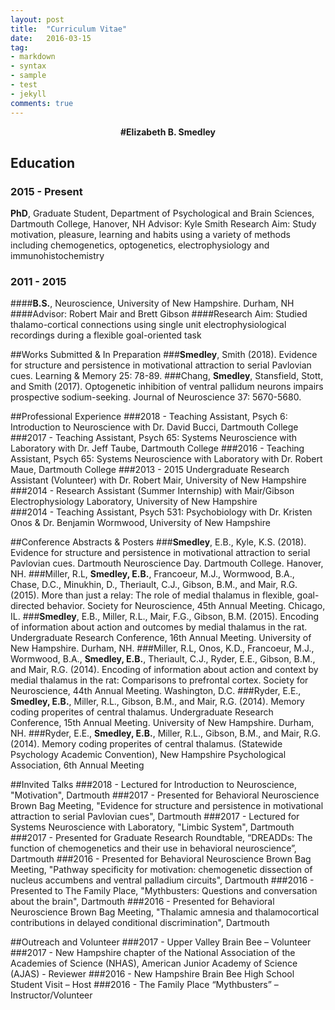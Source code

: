 ```yaml
---
layout: post
title:  "Curriculum Vitae"
date:   2016-03-15
tag:
- markdown 
- syntax
- sample
- test
- jekyll
comments: true
---
```

<center><b>#Elizabeth B. Smedley</b></center>

## Education

### 2015 - Present 
  **PhD**, Graduate Student, Department of Psychological and Brain Sciences, Dartmouth College, Hanover, NH 
  Advisor: Kyle Smith 
  Research Aim: Study motivation, pleasure, learning and habits using a variety of methods including chemogenetics, optogenetics, electrophysiology and immunohistochemistry


### 2011 - 2015 
  ####**B.S.**, Neuroscience, University of New Hampshire. Durham, NH
  ####Advisor: Robert Mair and Brett Gibson
  ####Research Aim: Studied thalamo-cortical connections using single unit electrophysiological recordings during a flexible goal-oriented task


##Works Submitted & In Preparation
  ###**Smedley**, Smith (2018). Evidence for structure and persistence in motivational attraction to serial Pavlovian cues. Learning & Memory 25: 78-89.
  ###Chang, **Smedley**, Stansfield, Stott, and Smith (2017). Optogenetic inhibition of ventral pallidum neurons impairs prospective sodium-seeking. Journal of Neuroscience 37: 5670-5680.

##Professional Experience
  ###2018 - Teaching Assistant, Psych 6: Introduction to Neuroscience with Dr. David Bucci, Dartmouth College
  ###2017 - Teaching Assistant, Psych 65: Systems Neuroscience with Laboratory with Dr. Jeff Taube, Dartmouth College
  ###2016 - Teaching Assistant, Psych 65: Systems Neuroscience with Laboratory with Dr. Robert Maue, Dartmouth College
  ###2013 - 2015 Undergraduate Research Assistant (Volunteer) with Dr. Robert Mair, University of New Hampshire
  ###2014 - Research Assistant (Summer Internship) with Mair/Gibson Electrophysiology Laboratory, University of New Hampshire             	
  ###2014 - Teaching Assistant, Psych 531: Psychobiology with Dr. Kristen Onos & Dr. Benjamin Wormwood, University of New Hampshire             

##Conference Abstracts & Posters
  ###**Smedley**, E.B., Kyle, K.S. (2018). Evidence for structure and persistence in motivational attraction to serial Pavlovian cues. Dartmouth Neuroscience Day. Dartmouth College. Hanover, NH.
  ###Miller, R.L, **Smedley, E.B.**, Francoeur, M.J., Wormwood, B.A., Chase, D.C., Minukhin, D., Theriault, C.J., Gibson, B.M., and Mair, R.G. (2015). More than just a relay: The role of medial thalamus in flexible, goal-directed behavior. Society for Neuroscience, 45th Annual Meeting. Chicago, IL.
  ###**Smedley**, E.B., Miller, R.L., Mair, F.G., Gibson, B.M. (2015). Encoding of information about action and outcomes by medial thalamus in the rat. Undergraduate Research Conference, 16th Annual Meeting. University of New Hampshire. Durham, NH.
  ###Miller, R.L, Onos, K.D., Francoeur, M.J., Wormwood, B.A., **Smedley, E.B.**, Theriault, C.J., Ryder, E.E., Gibson, B.M., and Mair, R.G. (2014). Encoding of information about action and context by medial thalamus in the rat: Comparisons to prefrontal cortex. Society for Neuroscience, 44th Annual Meeting. Washington, D.C.
  ###Ryder, E.E., **Smedley, E.B.**, Miller, R.L., Gibson, B.M., and Mair, R.G. (2014). Memory coding properites of central thalamus. Undergraduate Research Conference, 15th Annual Meeting. University of New Hampshire. Durham, NH.
  ###Ryder, E.E., **Smedley, E.B.**, Miller, R.L., Gibson, B.M., and Mair, R.G. (2014). Memory coding properites of central thalamus. (Statewide Psychology Academic Convention), New Hampshire Psychological Association, 6th Annual Meeting 

##Invited Talks
  ###2018 - Lectured for Introduction to Neuroscience, "Motivation", Dartmouth
  ###2017 - Presented for Behavioral Neuroscience Brown Bag Meeting, "Evidence for structure and persistence in motivational attraction to serial Pavlovian cues", Dartmouth
  ###2017 - Lectured for Systems Neuroscience with Laboratory, "Limbic System", Dartmouth
  ###2017 - Presented for Graduate Research Roundtable, “DREADDs: The function of chemogenetics and their use in behavioral neuroscience”, Dartmouth
  ###2016 - Presented for Behavioral Neuroscience Brown Bag Meeting, "Pathway specificity for motivation: chemogenetic dissection of nucleus accumbens and ventral palladium circuits", Dartmouth
  ###2016 - Presented to The Family Place, "Mythbusters: Questions and conversation about the brain", Dartmouth
  ###2016 - Presented for Behavioral Neuroscience Brown Bag Meeting, "Thalamic amnesia and thalamocortical contributions in delayed conditional discrimination", Dartmouth

##Outreach and Volunteer
  ###2017 - Upper Valley Brain Bee – Volunteer
  ###2017 - New Hampshire chapter of the National Association of the Academies of Science (NHAS), American Junior Academy of Science (AJAS) - Reviewer 
  ###2016 - New Hampshire Brain Bee High School Student Visit – Host 
  ###2016 - The Family Place “Mythbusters” – Instructor/Volunteer 
      
